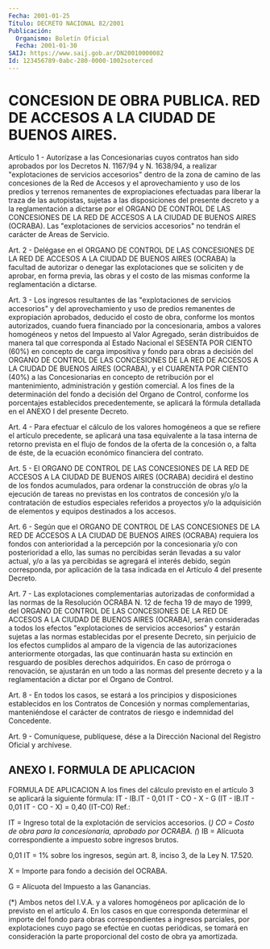 ```yaml
---
Fecha: 2001-01-25
Título: DECRETO NACIONAL 82/2001
Publicación:
  Organismo: Boletín Oficial
  Fecha: 2001-01-30
SAIJ: https://www.saij.gob.ar/DN20010000082
Id: 123456789-0abc-280-0000-1002soterced
---
```

# CONCESION DE OBRA PUBLICA. RED DE ACCESOS A LA CIUDAD DE BUENOS AIRES.

<a id="1"></a>
Artículo 1 - Autorízase a las Concesionarias  cuyos  contratos han sido aprobados por los Decretos N. 1167/94 y N. 1638/94,  a realizar "explotaciones de servicios accesorios" dentro de la zona de camino de las concesiones de la Red de Accesos y el aprovechamiento  y uso de  los  predios y terrenos remanentes de expropiaciones efectuadas para liberar la traza de las autopistas, sujetas a las disposiciones del presente decreto y a la reglamentación a dictarse por el ORGANO  DE CONTROL DE LAS CONCESIONES DE LA RED DE ACCESOS A LA CIUDAD DE BUENOS AIRES (OCRABA). Las "explotaciones de servicios accesorios"  no  tendrán  el  carácter  de  Areas  de  Servicio.

<a id="2"></a>
Art. 2 - Delégase en el ORGANO DE CONTROL DE LAS CONCESIONES DE LA RED DE ACCESOS A  LA CIUDAD DE BUENOS AIRES (OCRABA) la facultad de autorizar  o denegar  las  explotaciones  que  se  soliciten  y  de aprobar, en  forma  previa,  las  obras  y  el  costo de las mismas conforme la reglamentación a dictarse.

<a id="3"></a>
Art.  3  -  Los  ingresos  resultantes  de  las "explotaciones  de servicios  accesorios"  y  del  aprovechamiento y  uso  de  predios remanentes de expropiación aprobados,  deducido  el  costo de obra, conforme  los  montos autorizados, cuando fuera financiado  por  la concesionaria, ambos  a  valores homogéneos y netos del Impuesto al Valor Agregado, serán distribuidos de manera tal que corresponda al Estado Nacional el SESENTA  POR  CIENTO  (60%) en concepto de carga impositiva y fondo para obras a decisión del  ORGANO  DE CONTROL DE LAS  CONCESIONES  DE LA RED DE ACCESOS A LA CIUDAD DE BUENOS  AIRES (OCRABA), y el CUARENTA  POR  CIENTO  (40%) a las Concesionarias en concepto  de  retribución  por el mantenimiento,  administración  y gestión comercial. A los fines  de  la  determinación  del  fondo a decisión del Organo de Control, conforme los porcentajes establecidos  precedentemente, se aplicará la fórmula detallada  en el ANEXO I del presente Decreto.

<a id="4"></a>
Art. 4 - Para  efectuar el cálculo de los valores homogéneos a que se refiere el artículo precedente, se aplicará una tasa equivalente a la tasa interna  de  retorno prevista en el flujo de fondos de la oferta de la concesión o, a falta de éste, de la ecuación económico financiera del contrato.

<a id="5"></a>
Art. 5 - El ORGANO DE CONTROL  DE  LAS  CONCESIONES  DE  LA RED DE ACCESOS A LA CIUDAD DE BUENOS AIRES (OCRABA) decidirá el destino de los fondos acumulados, para ordenar la construcción de obras y/o la ejecución de tareas no previstas en los contratos de concesión  y/o la contratación de estudios especiales referidos a proyectos y/o la adquisición  de  elementos  y  equipos  destinados  a  los  accesos.

<a id="6"></a>
Art.  6 - Según que el ORGANO DE CONTROL DE LAS CONCESIONES DE  LA RED DE  ACCESOS  A  LA CIUDAD DE BUENOS AIRES (OCRABA) requiera los fondos con anterioridad  a  la  percepción por la concesionaria y/o con posterioridad a ello, las sumas  no percibidas serán llevadas a su valor actual, y/o a las ya percibidas  se  agregará  el  interés debido, según corresponda, por aplicación de la tasa indicada en el Artículo 4 del presente Decreto.

<a id="7"></a>
Art.    7  -  Las  explotaciones  complementarias  autorizadas  de conformidad  a las normas de la Resolución OCRABA N. 12 de fecha 19 de mayo de 1999, del ORGANO DE CONTROL DE LAS CONCESIONES DE LA RED DE ACCESOS A LA CIUDAD DE BUENOS AIRES (OCRABA), serán consideradas a  todos los efectos  "explotaciones  de  servicios  accesorios"  y estarán  sujetas a las normas establecidas por el presente Decreto, sin perjuicio  de los efectos cumplidos al amparo de la vigencia de las autorizaciones  anteriormente  otorgadas,  las  que continuarán hasta su extinción en resguardo de posibles derechos adquiridos. En caso de prórroga o renovación, se ajustarán en un todo a las normas del presente decreto y a la reglamentación a dictar por  el  Organo de Control.

<a id="8"></a>
Art.  8  -  En  todos  los  casos,  se  estará  a los principios y disposiciones establecidos en los Contratos de Concesión  y  normas complementarias, manteniéndose el carácter de contratos de riesgo e indemnidad del Concedente.

<a id="9"></a>
Art. 9 - Comuníquese, publíquese, dése a la Dirección Nacional del Registro Oficial y archívese.

## ANEXO I. FORMULA DE APLICACION

<a id="1"></a>
FORMULA DE APLICACION A los fines del cálculo previsto  en  el artículo 3 se aplicará la siguiente fórmula: IT - IB.IT - 0,01 IT - CO - X - G (IT - IB.IT - 0,01 IT - CO  -  X) = 0,40 (IT-CO) Ref.:

IT = Ingreso total de la explotación de servicios  accesorios.  (*) CO  = Costo de obra para la concesionaria, aprobado por OCRABA. (*) IB =  Alícuota  correspondiente  a  impuesto  sobre ingresos brutos.

0,01 IT = 1% sobre los ingresos, según art. 8,  inciso 3, de la Ley N. 17.520.

X = Importe para fondo a decisión del OCRABA.

G = Alícuota del Impuesto a las Ganancias.

(*) Ambos netos del I.V.A. y a valores homogéneos por aplicación de lo  previsto  en  el  artículo 4. En los casos en que  corresponda determinar  el importe del  fondo  para  obras  correspondientes  a ingresos parciales,  por  explotaciones  cuyo  pago  se  efectúe en cuotas periódicas, se tomará en consideración la parte proporcional del costo de obra ya amortizada.